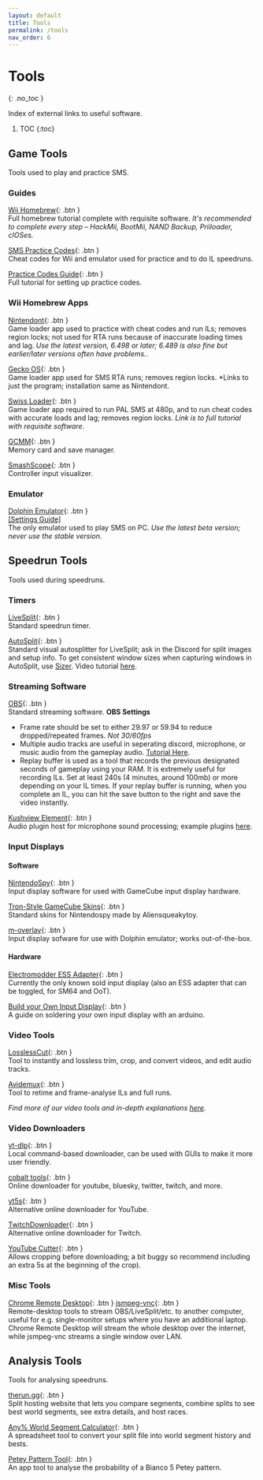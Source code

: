 ```yaml
---
layout: default
title: Tools
permalink: /tools
nav_order: 6
---
```


# Tools
{: .no_toc }

Index of external links to useful software.

1. TOC
{:toc}

## Game Tools
Tools used to play and practice SMS.

### Guides  
[Wii Homebrew](https://wii.guide){: .btn }  
Full homebrew tutorial complete with requisite software. *It's recommended to complete every step – HackMii, BootMii, NAND Backup, Priiloader, cIOSes.*

[SMS Practice Codes](https://gct.zint.ch){: .btn }  
Cheat codes for Wii and emulator used for practice and to do IL speedruns.

[Practice Codes Guide](https://gct.zint.ch/guide.html){: .btn }  
Full tutorial for setting up practice codes.

### Wii Homebrew Apps

[Nintendont](https://zint.ch/NintendontPackager/){: .btn }  
Game loader app used to practice with cheat codes and run ILs; removes region locks; not used for RTA runs because of inaccurate loading times and lag. *Use the latest version, 6.498 or later; 6.489 is also fine but earlier/later versions often have problems.*.

[Gecko OS](https://wiibrew.org/w/images/d/dd/Gecko1931.zip){: .btn }  
Game loader app used for SMS RTA runs; removes region locks. *Links to just the program; installation same as Nintendont.

[Swiss Loader](https://gist.github.com/siemkechester/089e5e1ecc8cec122f2ae2655afe79cb){: .btn }  
Game loader app required to run PAL SMS at 480p, and to run cheat codes with accurate loads and lag; removes region locks. *Link is to full tutorial with requisite software*.

[GCMM](https://github.com/suloku/gcmm/releases){: .btn }  
Memory card and save manager.  

[SmashScope](https://compendium.dol-003.info/smashscope){: .btn }  
Controller input visualizer.  

### Emulator
[Dolphin Emulator](https://dolphin-emu.org/download/){: .btn }  
[\[Settings Guide\]](https://imgur.com/a/qj6vrmM)  
The only emulator used to play SMS on PC. *Use the latest beta version; never use the stable version.*  

## Speedrun Tools
Tools used during speedruns.

### Timers
[LiveSplit](https://livesplit.org/downloads/){: .btn }  
Standard speedrun timer.

[AutoSplit](https://github.com/Toufool/Auto-Split/releases/){: .btn }  
Standard visual autosplitter for LiveSplit; ask in the Discord for split images and setup info. To get consistent window sizes when capturing windows in AutoSplit, use [Sizer](http://www.brianapps.net/sizer/). Video tutorial [here](https://youtu.be/Egink_DaBiE).

### Streaming Software
[OBS](https://obsproject.com/download){: .btn }  
Standard streaming software.
**OBS Settings**  
- Frame rate should be set to either 29.97 or 59.94 to reduce dropped/repeated frames. *Not 30/60fps*  
- Multiple audio tracks are useful in seperating discord, microphone, or music audio from the gameplay audio. [Tutorial Here](https://www.youtube.com/watch?v=h1MjrylqbTc).  
- Replay buffer is used as a tool that records the previous designated seconds of gameplay using your RAM. It is extremely useful for recording ILs. Set at least 240s (4 minutes, around 100mb) or more depending on your IL times. If your replay buffer is running, when you complete an IL, you can hit the save button to the right and save the video instantly.

[Kushview Element](https://github.com/kushview/Element){: .btn }  
Audio plugin host for microphone sound processing; example plugins [here](https://www.reaper.fm/reaplugs/).

### Input Displays
#### Software
[NintendoSpy](https://github.com/jaburns/NintendoSpy){: .btn }  
Input display software for used with GameCube input display hardware.

[Tron-Style GameCube Skins](https://drive.google.com/drive/folders/1y-pLcrQwD9EqCu9EH1ZFJZDNtTmmrbhR){: .btn }  
Standard skins for Nintendospy made by Aliensqueakytoy.  

[m-overlay](https://github.com/bkacjios/m-overlay){: .btn }  
Input display sofware for use with Dolphin emulator; works out-of-the-box.  

#### Hardware
[Electromodder ESS Adapter](https://www.electromodder.co.uk/wii_vc_adapter){: .btn }  
Currently the only known sold input display (also an ESS adapter that can be toggled, for SM64 and OoT).  

[Build your Own Input Display](https://retro-spy.com/wiki/gamecube-on-arduino-getting-started){: .btn }  
A guide on soldering your own input display with an arduino.  

### Video Tools
[LosslessCut](https://github.com/mifi/lossless-cut){: .btn }  
Tool to instantly and lossless trim, crop, and convert videos, and edit audio tracks.  

[Avidemux](https://avidemux.sourceforge.net/download.html){: .btn }  
Tool to retime and frame-analyse ILs and full runs.  

*Find more of our video tools and in-depth explanations [here](https://smscommunity.github.io/sms-guide/info/video-tools/).*

### Video Downloaders  
[yt-dlp](https://github.com/yt-dlp/yt-dlp){: .btn }  
Local command-based downloader, can be used with GUIs to make it more user friendly.  

[cobalt tools](https://cobalt.tools/){: .btn }  
Online downloader for youtube, bluesky, twitter, twitch, and more.  

[yt5s](https://yt5s.best/enlv101/){: .btn }  
Alternative online downloader for YouTube.  

[TwitchDownloader](https://github.com/lay295/TwitchDownloader){: .btn }  
Alternative online downloader for Twitch.  

[YouTube Cutter](https://youtube-cutter.org/){: .btn }  
Allows cropping before downloading; a bit buggy so recommend including an extra 5s at the beginning of the crop).  

### Misc Tools
[Chrome Remote Desktop](https://remotedesktop.google.com/){: .btn } [jsmpeg-vnc](https://github.com/phoboslab/jsmpeg-vnc){: .btn }  
Remote-desktop tools to stream OBS/LiveSplit/etc. to another computer, useful for e.g. single-monitor setups where you have an additional laptop. Chrome Remote Desktop will stream the whole desktop over the internet, while jsmpeg-vnc streams a single window over LAN.

## Analysis Tools
Tools for analysing speedruns.

[therun.gg](https://therun.gg/){: .btn }  
Split hosting website that lets you compare segments, combine splits to see best world segments, see extra details, and host races.  

[Any% World Segment Calculator](https://docs.google.com/spreadsheets/d/1v-FhUuG77YuWI8zTrCd8S8TZYM0V2JDqHzhaFiLHn8E/edit?usp=sharing){: .btn }  
A spreadsheet tool to convert your split file into world segment history and bests.

[Petey Pattern Tool](https://naosanpoyo.github.io/PeteyPattern/){: .btn }  
An app tool to analyse the probability of a Bianco 5 Petey pattern.
